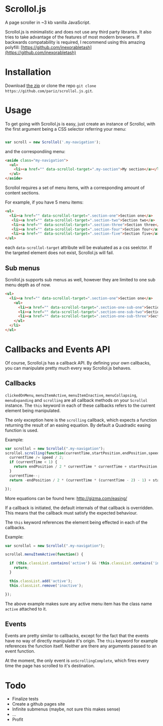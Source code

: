 # Scrollol.js
A page scroller in ~3 kb vanilla JavaScript.

Scrollol.js is minimalistic and does not use any third party libraries. It also tries to take advantage of the features of most modern browsers. If backwards compatability is required, I recommend using this amazing polyfill: [https://github.com/inexorabletash](https://github.com/inexorabletash)

# Installation

Download [the zip](https://github.com/pariz/scrollol.js/archive/master.zip) or clone the repo `git clone https://github.com/pariz/scrollol.js.git`.

# Usage

To get going with Scrollol.js is easy, just create an instance of Scrollol, with the first argument being a CSS selector referring your menu:
```javascript

var scroll = new Scrollol('.my-navigation');

```
and the correspondiing menu:
```html
<aside class="my-navigation">
  <ul>
    <li><a href="" data-scrollol-target=".my-section">My section</a></li>
  </ul>
</aside>
```

Scrollol requires a set of menu items, with a corresponding amount of content sections.

For example, if you have 5 menu items:
```html
<ul>
  <li><a href="" data-scrollol-target=".section-one">Section one</a>
   <li><a href="" data-scrollol-target=".section-two">Section two</a>
   <li><a href="" data-scrollol-target=".section-three">Section three</a>
   <li><a href="" data-scrollol-target=".section-four">Section four</a>
   <li><a href="" data-scrollol-target=".section-five">Section five</a>
</ul>
```
each `data-scrollol-target` attribute will be evaluated as a css seelctor. If the targeted element does not exist, Scrollol.js will fail.

## Sub menus
Scrollol.js supports sub menus as well, however they are limited to one sub menu depth as of now.

```html
<ul>
  <li><a href="" data-scrollol-target=".section-one">Section one</a>
    <ul>
      <li><a href="" data-scrollol-target=".section-one-sub-one">Section one sub one</a></li>
      <li><a href="" data-scrollol-target=".section-one-sub-two">Section one sub two</a></li>
      <li><a href="" data-scrollol-target=".section-one-sub-three">Section one sub three</a></li>
    </ul>
  </li>
</ul>
```

# Callbacks and Events API

Of course, Scrollol.js has a callback API. By defining your own callbacks, you can manipulate pretty much every way Scrollol.js behaves.

## Callbacks
`clickedOnMenu`, `menuItemActive`, `menuItemInactive`, `menuCollapsing`, `menuExpanding` and `scrolling` are all callback methods on your `Scrollol` instance. The `this` keyword in each of these callbacks refers to the current element being manipulated.

The only exception here is the `scrolling` callback, which expects a function returning the result of an easing equation. By default a Quadradic easing function is used.

Example:
```javascript
var scrollol = new Scrollol(".my-navigation");
scrollol.scrolling(function(currentTime,startPosition,endPosition,speed) {
  currentTime /= speed / 2;
  if (currentTime < 1) {
    return endPosition / 2 * currentTime * currentTime + startPosition;
  }
  currentTime--;
  return -endPosition / 2 * (currentTime * (currentTime - 2) - 1) + startPosition;

});
```
More equations can be found here: http://gizma.com/easing/

If a callback is initiated, the default internals of that callback is overridden. This means that the callback must satisfy the expected behaviour.

The `this` keyword references the element being effected in each of the callbacks.

Example:
```javascript
var scrollol = new Scrollol(".my-navigation");

scrollol.menuItemActive(function() {

  if (this.classList.contains('active') && !this.classList.contains('inactive')) {
    return;
  }

  this.classList.add('active');
  this.classList.remove('inactive');

});
```

The above example makes sure any active menu item has the class name `active` attached to it.

## Events
Events are pretty similar to callbacks, except for the fact that the events have no way of directly manipulate it's origin. The `this` keyword for example references the function itself. Neither are there any arguments passed to an event function.

At the moment, the only event is `onScrollingComplete`, which fires every time the page has scrolled to it's destination.

# Todo
* Finalize tests
* Create a github pages site
* Infinite submenus (maybe, not sure this makes sense)
* ...
* Profit
